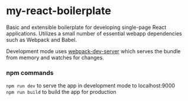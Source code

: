 # my-react-boilerplate

Basic and extensible boilerplate for developing single-page React applications. Utilizes a small number of essential webapp dependencies such as Webpack and Babel.

Development mode uses [webpack-dev-server](https://github.com/webpack/webpack-dev-server) which serves the bundle from memory and watches for changes.

### npm commands

`npm run dev` to serve the app in development mode to localhost:9000  
`npm run build` to build the app for production
